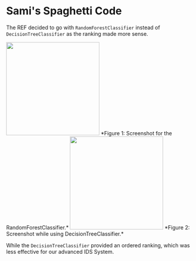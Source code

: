 # Sami's Spaghetti Code

The REF decided to go with `RandomForestClassifier` instead of `DecisionTreeClassifier` as the ranking made more sense.

<img src="https://github.com/cod-noobies/Sami-s_Spaghetti_code/assets/108373193/1e9fb99e-9837-4de3-87d4-85dc635e2b66" width="250">
*Figure 1: Screenshot for the RandomForestClassifier.*

<img src="https://github.com/cod-noobies/Sami-s_Spaghetti_code/assets/108373193/8736fc8e-6480-4304-9a1b-e50d12f05ae9" width="250">
*Figure 2: Screenshot while using DecisionTreeClassifier.*

While the `DecisionTreeClassifier` provided an ordered ranking, which was less effective for our advanced IDS System.
